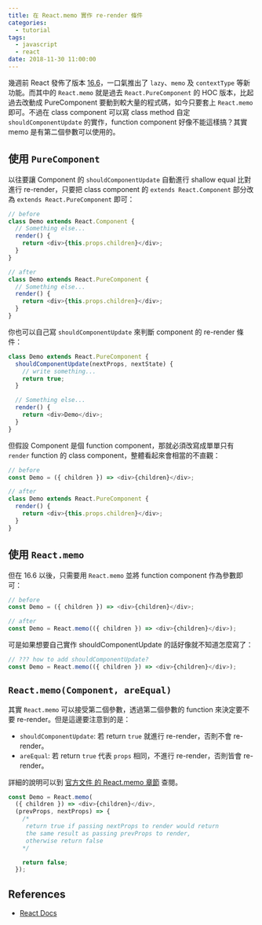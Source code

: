 ```yaml
---
title: 在 React.memo 實作 re-render 條件
categories:
  - tutorial
tags:
  - javascript
  - react
date: 2018-11-30 11:00:00
---
```


幾週前 React 發佈了版本 [16.6](https://reactjs.org/blog/2018/10/23/react-v-16-6.html)，一口氣推出了 `lazy`、`memo` 及 `contextType` 等新功能。而其中的 `React.memo` 就是過去 `React.PureComponent` 的 HOC 版本，比起過去改動成 PureComponent 要動到較大量的程式碼，如今只要套上 `React.memo` 即可。不過在 class component 可以寫 class method 自定 `shouldComponentUpdate` 的實作，function component 好像不能這樣搞？其實 memo 是有第二個參數可以使用的。

<!-- more -->

## 使用 `PureComponent`

以往要讓 Component 的 `shouldComponentUpdate` 自動進行 shallow equal 比對進行 re-render，只要把 class component 的 `extends React.Component` 部分改為 `extends React.PureComponent` 即可：

```js
// before
class Demo extends React.Component {
  // Something else...
  render() {
    return <div>{this.props.children}</div>;
  }
}

// after
class Demo extends React.PureComponent {
  // Something else...
  render() {
    return <div>{this.props.children}</div>;
  }
}
```

你也可以自己寫 `shouldComponentUpdate` 來判斷 component 的 re-render 條件：

```js
class Demo extends React.PureComponent {
  shouldComponentUpdate(nextProps, nextState) {
    // write something...
    return true;
  }

  // Something else...
  render() {
    return <div>Demo</div>;
  }
}
```

但假設 Component 是個 function component，那就必須改寫成單單只有 `render` function 的 class component，整體看起來會相當的不直觀：

```js
// before
const Demo = ({ children }) => <div>{children}</div>;

// after
class Demo extends React.PureComponent {
  render() {
    return <div>{this.props.children}</div>;
  }
}
```

## 使用 `React.memo`

但在 16.6 以後，只需要用 `React.memo` 並將 function component 作為參數即可：

```js
// before
const Demo = ({ children }) => <div>{children}</div>;

// after
const Demo = React.memo(({ children }) => <div>{children}</div>);
```

可是如果想要自己實作 shouldComponentUpdate 的話好像就不知道怎麼寫了：

```js
// ??? how to add shouldComponentUpdate?
const Demo = React.memo(({ children }) => <div>{children}</div>);
```

## `React.memo(Component, areEqual)`

其實 `React.memo` 可以接受第二個參數，透過第二個參數的 function 來決定要不要 re-render。但是這邊要注意到的是：

- `shouldComponentUpdate`: 若 return `true` 就進行 re-render，否則不會 re-render。
- `areEqual`: 若 return `true` 代表 `props` 相同，不進行 re-render，否則皆會 re-render。

詳細的說明可以到 [官方文件 的 React.memo 章節](https://reactjs.org/docs/react-api.html#reactmemo) 查閱。

```js
const Demo = React.memo(
  ({ children }) => <div>{children}</div>,
  (prevProps, nextProps) => {
    /*
     return true if passing nextProps to render would return
     the same result as passing prevProps to render,
     otherwise return false
    */

    return false;
  });
```

## References

- [React Docs](https://reactjs.org/docs/react-api.html#reactmemo)
